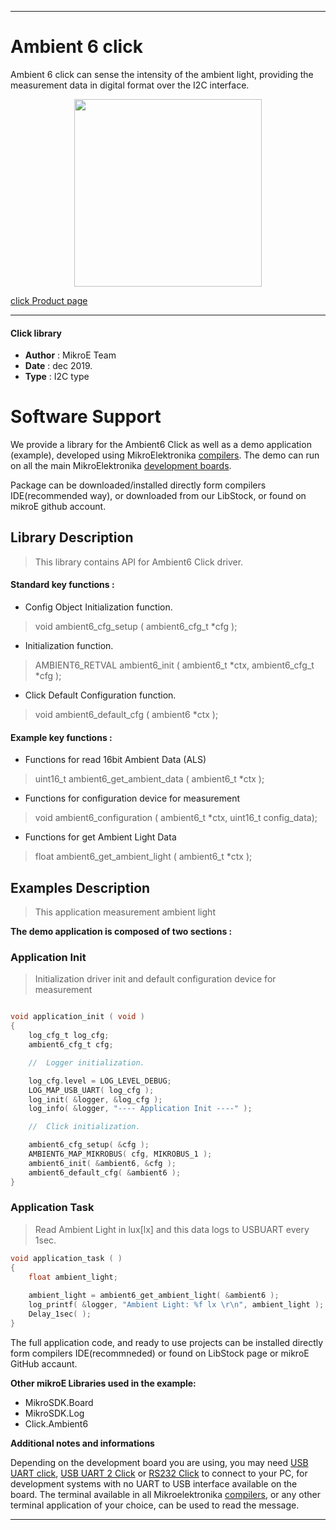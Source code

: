 
---
# Ambient 6 click

Ambient 6 click can sense the intensity of the ambient light, providing the measurement data in digital format over the I2C interface.

<p align="center">
  <img src="https://download.mikroe.com/images/click_for_ide/ambient6_click.png" height=300px>
</p>

[click Product page](https://www.mikroe.com/ambient-6-click)

---


#### Click library 

- **Author**        : MikroE Team
- **Date**          : dec 2019.
- **Type**          : I2C type


# Software Support

We provide a library for the Ambient6 Click 
as well as a demo application (example), developed using MikroElektronika 
[compilers](https://shop.mikroe.com/compilers). 
The demo can run on all the main MikroElektronika [development boards](https://shop.mikroe.com/development-boards).

Package can be downloaded/installed directly form compilers IDE(recommended way), or downloaded from our LibStock, or found on mikroE github account. 

## Library Description

> This library contains API for Ambient6 Click driver.

#### Standard key functions :

- Config Object Initialization function.
> void ambient6_cfg_setup ( ambient6_cfg_t *cfg ); 
 
- Initialization function.
> AMBIENT6_RETVAL ambient6_init ( ambient6_t *ctx, ambient6_cfg_t *cfg );

- Click Default Configuration function.
> void ambient6_default_cfg ( ambient6 *ctx );

#### Example key functions :

- Functions for read 16bit Ambient Data (ALS)
> uint16_t ambient6_get_ambient_data ( ambient6_t *ctx );
 
- Functions for configuration device for measurement
> void ambient6_configuration ( ambient6_t *ctx, uint16_t config_data);

- Functions for get Ambient Light Data
> float ambient6_get_ambient_light ( ambient6_t *ctx );

## Examples Description

> This application measurement ambient light

**The demo application is composed of two sections :**

### Application Init 

> Initialization driver init and default configuration device for measurement

```c

void application_init ( void )
{
    log_cfg_t log_cfg;
    ambient6_cfg_t cfg;

    //  Logger initialization.

    log_cfg.level = LOG_LEVEL_DEBUG;
    LOG_MAP_USB_UART( log_cfg );
    log_init( &logger, &log_cfg );
    log_info( &logger, "---- Application Init ----" );

    //  Click initialization.

    ambient6_cfg_setup( &cfg );
    AMBIENT6_MAP_MIKROBUS( cfg, MIKROBUS_1 );
    ambient6_init( &ambient6, &cfg );
    ambient6_default_cfg( &ambient6 );    
}
```

### Application Task

> Read Ambient Light in lux[lx] and this data logs to USBUART every 1sec.

```c
void application_task ( )
{
    float ambient_light;
    
    ambient_light = ambient6_get_ambient_light( &ambient6 );
    log_printf( &logger, "Ambient Light: %f lx \r\n", ambient_light );
    Delay_1sec( );
} 
```

The full application code, and ready to use projects can be  installed directly form compilers IDE(recommneded) or found on LibStock page or mikroE GitHub accaunt.

**Other mikroE Libraries used in the example:** 

- MikroSDK.Board
- MikroSDK.Log
- Click.Ambient6

**Additional notes and informations**

Depending on the development board you are using, you may need 
[USB UART click](https://shop.mikroe.com/usb-uart-click), 
[USB UART 2 Click](https://shop.mikroe.com/usb-uart-2-click) or 
[RS232 Click](https://shop.mikroe.com/rs232-click) to connect to your PC, for 
development systems with no UART to USB interface available on the board. The 
terminal available in all Mikroelektronika 
[compilers](https://shop.mikroe.com/compilers), or any other terminal application 
of your choice, can be used to read the message.



---
